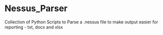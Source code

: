# Nessus_Parser
Collection of Python Scripts to Parse a .nessus file to make output easier for reporting - txt, docx and xlsx

